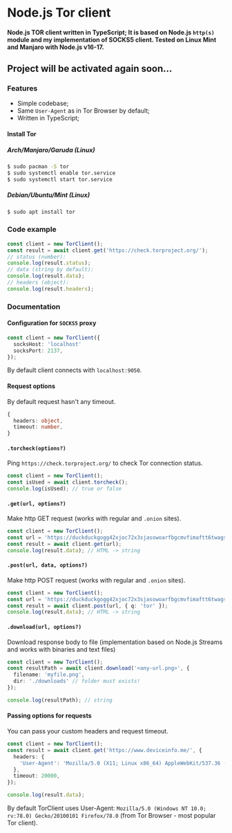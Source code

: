 # Node.js Tor client
#### Node.js TOR client written in TypeScript; It is based on Node.js `http(s)` module and my implementation of SOCKS5 client. Tested on Linux Mint and Manjaro with Node.js v16-17.

## Project will be activated again soon...

### Features
- Simple codebase;
- Same `User-Agent` as in Tor Browser by default;
- Written in TypeScript;

#### Install Tor
##### Arch/Manjaro/Garuda (Linux)
```bash
$ sudo pacman -S tor
$ sudo systemctl enable tor.service
$ sudo systemctl start tor.service
```
##### Debian/Ubuntu/Mint (Linux)
```bash
$ sudo apt install tor
```

### Code example
```ts
const client = new TorClient();
const result = await client.get('https://check.torproject.org/');
// status (number):
console.log(result.status);
// data (string by default):
console.log(result.data);
// headers (object):
console.log(result.headers);
```

### Documentation
#### Configuration for `SOCKS5` proxy
```ts
const client = new TorClient({ 
  socksHost: 'localhost' 
  socksPort: 2137,
});
```
By default client connects with `localhost:9050`.

#### Request options
By default request hasn't any timeout.
```ts
{
  headers: object,
  timeout: number,
}
```

#### `.torcheck(options?)`
Ping `https://check.torproject.org/` to check Tor connection status.
```ts
const client = new TorClient();
const isUsed = await client.torcheck();
console.log(isUsed); // true or false
```

#### `.get(url, options?)`
Make http GET request (works with regular and `.onion` sites).
```ts
const client = new TorClient();
const url = 'https://duckduckgogg42xjoc72x3sjasowoarfbgcmvfimaftt6twagswzczad.onion/?q=tor';
const result = await client.get(url);
console.log(result.data); // HTML -> string
```

#### `.post(url, data, options?)`
Make http POST request (works with regular and `.onion` sites).
```ts
const client = new TorClient();
const url = 'https://duckduckgogg42xjoc72x3sjasowoarfbgcmvfimaftt6twagswzczad.onion/';
const result = await client.post(url, { q: 'tor' });
console.log(result.data); // HTML -> string
```

#### `.download(url, options?)`
Download response body to file (implementation based on Node.js Streams and works with binaries and text files)
```ts
const client = new TorClient();
const resultPath = await client.download('<any-url.png>', {
  filename: 'myfile.png',
  dir: './downloads' // folder must exists!
});

console.log(resultPath); // string
```

#### Passing options for requests
You can pass your custom headers and request timeout.
```ts
const client = new TorClient();
const result = await client.get('https://www.deviceinfo.me/', {
  headers: {
    'User-Agent': 'Mozilla/5.0 (X11; Linux x86_64) AppleWebKit/537.36 (KHTML, like Gecko) Chrome/95.0.4638.69 Safari/537.36',
  },
  timeout: 20000,
});

console.log(result.data);
```

By default TorClient uses User-Agent: `Mozilla/5.0 (Windows NT 10.0; rv:78.0) Gecko/20100101 Firefox/78.0` (from Tor Browser - most popular Tor client).
